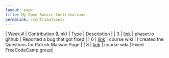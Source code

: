 ```yaml
---
layout: page
title: My Open Source Contributions
permalink: /contributions/
---
```


<!-- 
Type of the contribution should be "Wikipedia edit", "OpenStreet Map feature", "Documentation", "Course website", "Blog", 
"Browse Add-on", etc. 

The description should include a brief summary of what you did. 

Replace the first row with your contribution. 

--> 





| Week #       | Contribution (Link)  | Type  | Description | 
|  3   | [link](https://github.com/photonstorm/phaser/issues/4385)  |  phaser.io github   |  Reported a bug that got fixed   |
|  6   | [link](https://github.com/nyu-ossd-s19/wiki/wiki/Questions-for-Patrick-Masson)  |  course wiki   |  I created the Questions for Patrick Masson Page    |
|  8   | [link](https://github.com/nyu-ossd-s19/wiki/wiki/project-groups)  | course wiki   | Fixed FreeCodeCamp group|


